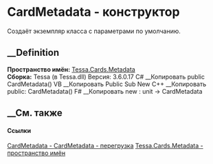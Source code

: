 # CardMetadata - конструктор
Создаёт экземпляр класса с параметрами по умолчанию.
##  __Definition
 **Пространство имён:** [Tessa.Cards.Metadata](N_Tessa_Cards_Metadata.htm)  
 **Сборка:** Tessa (в Tessa.dll) Версия: 3.6.0.17
C# __Копировать
     public CardMetadata()
VB __Копировать
     Public Sub New
C++ __Копировать
     public:
    CardMetadata()
F# __Копировать
     new : unit -> CardMetadata
##  __См. также
#### Ссылки
[CardMetadata - ](T_Tessa_Cards_Metadata_CardMetadata.htm)
[CardMetadata -
перегрузка](Overload_Tessa_Cards_Metadata_CardMetadata__ctor.htm)
[Tessa.Cards.Metadata - пространство имён](N_Tessa_Cards_Metadata.htm)
